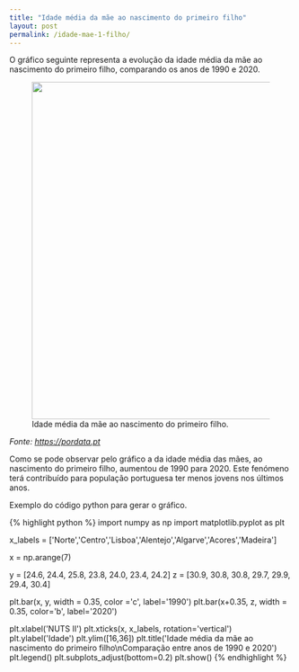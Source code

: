 ```yaml
---
title: "Idade média da mãe ao nascimento do primeiro filho"
layout: post
permalink: /idade-mae-1-filho/
---
```


O gráfico seguinte representa a evolução da idade média da mãe ao nascimento do primeiro filho, comparando os anos de 1990 e 2020.

<figure>
<img  src="/1P/assets/Figure_1.png"  width="600"/>
<figcaption>Idade média da mãe ao nascimento do primeiro filho.</figcaption>
</figure>

*Fonte: <https://pordata.pt>*

Como se pode observar pelo gráfico a da idade média das mães, ao nascimento do primeiro filho, aumentou de 1990 para 2020. Este fenómeno terá contribuído para população portuguesa ter menos jovens nos últimos anos.

Exemplo do código python para gerar o gráfico.

{% highlight python %}
import numpy as np
import matplotlib.pyplot as plt

x_labels = ['Norte','Centro','Lisboa','Alentejo','Algarve','Acores','Madeira']

x = np.arange(7)

y = [24.6, 24.4, 25.8, 23.8, 24.0, 23.4, 24.2]
z = [30.9, 30.8, 30.8, 29.7, 29.9, 29.4, 30.4]

plt.bar(x, y, width = 0.35, color ='c', label='1990')
plt.bar(x+0.35, z, width = 0.35, color='b', label='2020')

plt.xlabel('NUTS II')
plt.xticks(x, x_labels, rotation='vertical')
plt.ylabel('Idade')
plt.ylim([16,36])
plt.title('Idade média da mãe ao nascimento do primeiro filho\nComparação entre anos de 1990 e 2020')
plt.legend()
plt.subplots_adjust(bottom=0.2)
plt.show()
{% endhighlight %}

